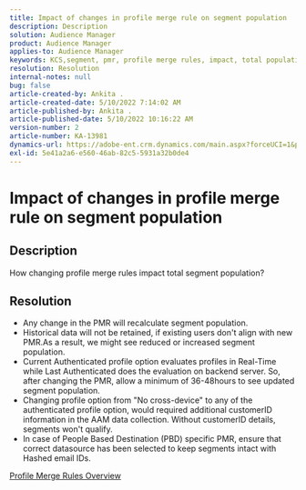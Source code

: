 ```yaml
---
title: Impact of changes in profile merge rule on segment population
description: Description
solution: Audience Manager
product: Audience Manager
applies-to: Audience Manager
keywords: KCS,segment, pmr, profile merge rules, impact, total population, real-time population, population, change
resolution: Resolution
internal-notes: null
bug: false
article-created-by: Ankita .
article-created-date: 5/10/2022 7:14:02 AM
article-published-by: Ankita .
article-published-date: 5/10/2022 10:16:22 AM
version-number: 2
article-number: KA-13981
dynamics-url: https://adobe-ent.crm.dynamics.com/main.aspx?forceUCI=1&pagetype=entityrecord&etn=knowledgearticle&id=ea7a4dc1-30d0-ec11-a7b5-0022480a8753
exl-id: 5e41a2a6-e560-46ab-82c5-5931a32b0de4
---
```

# Impact of changes in profile merge rule on segment population

## Description


How changing profile merge rules impact total segment population?


## Resolution


- Any change in the PMR will recalculate segment population.
- Historical data will not be retained, if existing users don't align with new PMR.As a result, we might see reduced or increased segment population.
- Current Authenticated profile option evaluates profiles in Real-Time while Last Authenticated does the evaluation on backend server. So, after changing the PMR, allow a minimum of 36-48hours to see updated segment population.
- Changing profile option from "No cross-device" to any of the authenticated profile option, would required additional customerID information in the AAM data collection. Without customerID details, segments won't qualify.
- In case of People Based Destination (PBD) specific PMR, ensure that correct datasource has been selected to keep segments intact with Hashed email IDs.




[Profile Merge Rules Overview](https://experienceleague.adobe.com/docs/audience-manager/user-guide/features/profile-merge-rules/merge-rules-overview.html?lang=en)
